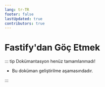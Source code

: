 ```yaml
---
lang: tr-TR
footer: false
lastUpdated: true
contributors: true
---
```


# Fastify'dan Göç Etmek

::: tip Dokümantasyon henüz tamamlanmadı!

- Bu doküman geliştirilme aşamasındadır.

:::
